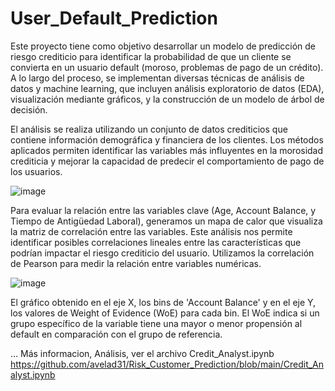 # User_Default_Prediction
Este proyecto tiene como objetivo desarrollar un modelo de predicción de riesgo crediticio para identificar la probabilidad de que un cliente se convierta en un usuario default (moroso, problemas de pago de un crédito). A lo largo del proceso, se implementan diversas técnicas de análisis de datos y machine learning, que incluyen análisis exploratorio de datos (EDA), visualización mediante gráficos, y la construcción de un modelo de árbol de decisión.

El análisis se realiza utilizando un conjunto de datos crediticios que contiene información demográfica y financiera de los clientes. Los métodos aplicados permiten identificar las variables más influyentes en la morosidad crediticia y mejorar la capacidad de predecir el comportamiento de pago de los usuarios.

![image](https://github.com/user-attachments/assets/b3eb0b59-3d3f-467b-8204-0fd68b2e7be2)

Para evaluar la relación entre las variables clave (Age, Account Balance, y Tiempo de Antigüedad Laboral), generamos un mapa de calor que visualiza la matriz de correlación entre las variables. Este análisis nos permite identificar posibles correlaciones lineales entre las características que podrían impactar el riesgo crediticio del usuario.
Utilizamos la correlación de Pearson para medir la relación entre variables numéricas.

![image](https://github.com/user-attachments/assets/21ccde83-5701-48f7-ae01-aa52e72d9b6d)

El gráfico obtenido en el eje X, los bins de 'Account Balance' y en el eje Y, los valores de Weight of Evidence (WoE) para cada bin. El WoE indica si un grupo específico de la variable tiene una mayor o menor propensión al default en comparación con el grupo de referencia.

... Más informacion, Análisis, ver el archivo Credit_Analyst.ipynb
https://github.com/avelad31/Risk_Customer_Prediction/blob/main/Credit_Analyst.ipynb

 
